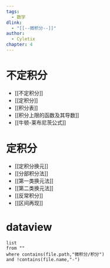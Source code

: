 ```yaml
---
tags:
  - 数学
dlink:
  - "[[--微积分--]]"
author:
  - Cyletix
chapter: 4
---
```

# 不定积分
- [[不定积分]]
- [[定积分]]
- [[积分表]]
- [[积分上限的函数及其导数]]
- [[牛顿-莱布尼茨公式]]

# 定积分
- [[定积分换元]]
- [[分部积分法]]
- [[第一类换元法]]
- [[第二类换元法]]
- [[反常积分]] 
- [[区间再现]]



# dataview
```dataview
list 
from ""
where contains(file.path,"微积分/积分")
and !contains(file.name,"-")
```